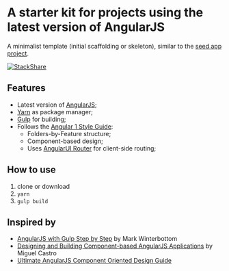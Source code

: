 # A starter kit for projects using the latest version of AngularJS

A minimalist template (initial scaffolding or skeleton), similar to the [seed app project](https://github.com/angular/angular-seed).

[![StackShare](https://img.shields.io/badge/tech-stack-0690fa.svg?style=flat)](https://stackshare.io/lackovic/angularjs-starter-kit)

## Features

* Latest version of [AngularJS](https://angularjs.org);
* [Yarn](https://yarnpkg.com/lang/en/) as package manager;
* [Gulp](https://gulpjs.com) for building;
* Follows the [Angular 1 Style Guide](https://github.com/johnpapa/angular-styleguide/tree/master/a1):
  * Folders-by-Feature structure;
  * Component-based design;
  * Uses [AngularUI Router](http://angular-ui.github.io/ui-router/) for client-side routing;

## How to use

1. clone or download
2. `yarn`
3. `gulp build`

## Inspired by

* [AngularJS with Gulp Step by Step](https://youtu.be/p9ZngMW80-k) by Mark Winterbottom
* [Designing and Building Component-based AngularJS Applications](https://app.pluralsight.com/library/courses/component-based-angularjs-applications) by Miguel Castro
* [Ultimate AngularJS Component Oriented Design Guide](http://gautierdelorme.com/2016/04/20/ultimate-angularjs-component-oriented-design-guide.html)
